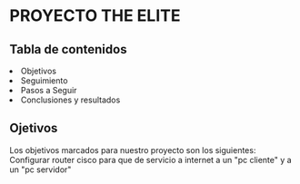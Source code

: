 <H1>PROYECTO THE ELITE</H1>
<H2> Tabla de contenidos</H2>
<li> Objetivos</li>
<li> Seguimiento</li>
<li> Pasos a Seguir</li>
<li> Conclusiones y resultados</li>

<H2> Ojetivos</H2>
<p>Los objetivos marcados para nuestro proyecto son los siguientes:
<lu> Configurar router cisco para que de servicio a internet a un "pc cliente" y a un "pc servidor"</lu> </p>
